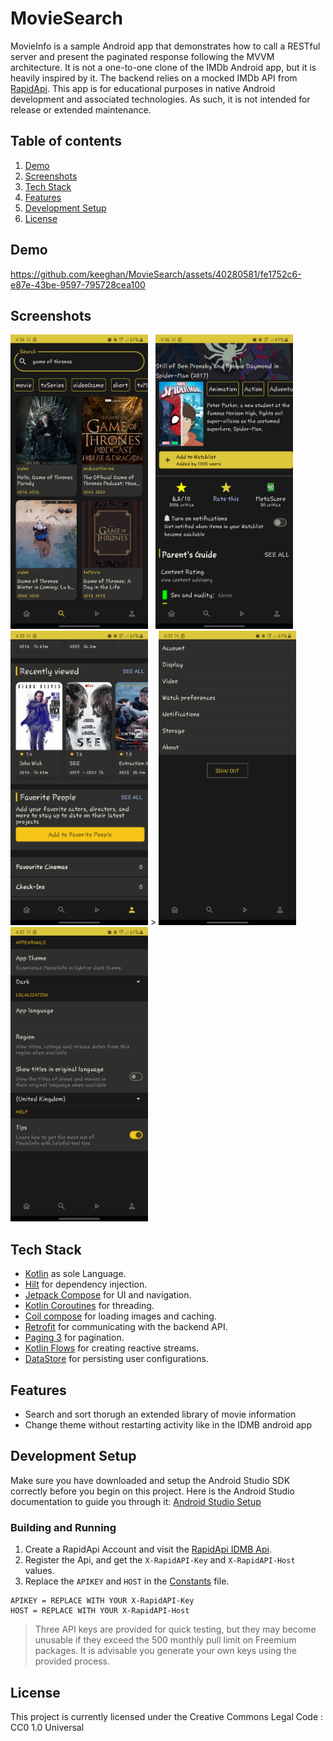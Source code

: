 # MovieSearch
MovieInfo is a sample Android app that demonstrates how to call a RESTful server and present the paginated response following the MVVM architecture. It is not a one-to-one clone of the IMDb Android app, but it is heavily inspired by it. The backend relies on a mocked IMDb API from [RapidApi](https://rapidapi.com/apidojo/api/imdb8/).
This app is for educational purposes in native Android development and associated technologies. As such, it is not intended for release or extended maintenance.


## Table of contents
1. [Demo](#demo)
2. [Screenshots](#screenshots)
3. [Tech Stack](#tech-stack)
4. [Features](#features)
5. [Development Setup](#development-setup)
6. [License](#license)


## Demo
https://github.com/keeghan/MovieSearch/assets/40280581/fe1752c6-e87e-43be-9597-795728cea100



## Screenshots
<img src = "screenshots/search_screen.png" width = "220" height = "471"/> &nbsp; <img src = "screenshots/info_screen.png" width = "220" height = "471"/> &nbsp; <img src = "screenshots/profile_screen.png" width = "220" height = "471"/> &gt; <img src = "screenshots/settings_screen.png" width = "220" height = "471"/> &nbsp; <img src = "screenshots/display_settings_screen.png" width = "220" height = "471"/>



## Tech Stack
- [Kotlin](https://kotlinlang.org/) as sole Language.
- [Hilt](https://www.google.com/url?client=internal-element-cse&cx=000521750095050289010:zpcpi1ea4s8&q=https://developer.android.com/training/dependency-injection/hilt-android&sa=U&ved=2ahUKEwiW5omeu6z4AhWRR2wGHVUsCo0QFnoECAMQAQ&usg=AOvVaw3dCbP79C6od3KVCnJub3v0) for dependency injection.
- [Jetpack Compose](https://developer.android.com/jetpack/compose) for UI and navigation.
- [Kotlin Coroutines](https://kotlinlang.org/docs/reference/coroutines/coroutines-guide.html) for threading.
- [Coil compose](https://coil-kt.github.io/coil/compose/) for loading images and caching.
- [Retrofit](https://square.github.io/retrofit/) for communicating with the backend API.
- [Paging 3](https://developer.android.com/topic/libraries/architecture/paging/v3-overview) for pagination.
- [Kotlin Flows](https://developer.android.com/kotlin/flow) for creating reactive streams.
- [DataStore](https://developer.android.com/topic/libraries/architecture/datastore) for persisting user configurations.




 ## Features
 - Search and sort thorugh an extended library of movie information
 - Change theme without restarting activity like in the IDMB android app



## Development Setup
Make sure you have downloaded and setup the Android Studio SDK correctly before you begin on this project. Here is the Android Studio documentation to guide you through it: [Android Studio Setup](http://developer.android.com/sdk/installing/index.html?pkg=studio)

### Building and Running
1. Create a RapidApi Account and visit the [RapidApi IDMB Api](https://rapidapi.com/apidojo/api/imdb8/).
2. Register the Api, and get the `X-RapidAPI-Key` and `X-RapidAPI-Host` values.
3. Replace the `APIKEY` and `HOST` in the [Constants](app/src/main/java/com/keeghan/movieinfo/utils/Constants.kt) file.
```Constants
APIKEY = REPLACE WITH YOUR X-RapidAPI-Key
HOST = REPLACE WITH YOUR X-RapidAPI-Host
```

> Three API keys are provided for quick testing, but they may become unusable if they exceed the 500 monthly pull limit on Freemium packages. It is advisable you generate your own keys using the provided process.



## License

This project is currently licensed under the Creative Commons Legal Code : CC0 1.0 Universal


